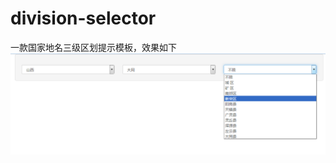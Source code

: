 # division-selector
一款国家地名三级区划提示模板，效果如下  
![image](https://github.com/gj452652749/division-selector/raw/master/screenshots/app.png)

